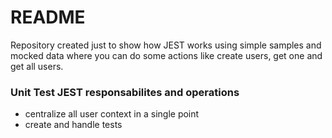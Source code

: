 # README #

Repository created just to show how JEST works using simple samples and mocked data where you can do some actions like create users, get one and get all users.

### Unit Test JEST responsabilites and operations ###

* centralize all user context in a single point
* create and handle tests
